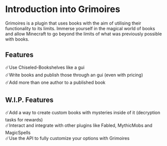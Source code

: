 # Introduction into Grimoires
Grimoires is a plugin that uses books with the aim of utilising their functionality to its limits.
Immerse yourself in the magical world of books and allow Minecraft to go beyond the limits of what 
was previously possible with books.

## Features
☄️Use Chiseled-Bookshelves like a gui<br>
☄️Write books and publish those through an gui (even with pricing)<br>
☄️Add more than one author to a published book<br>

## W.I.P. Features
☄️Add a way to create custom books with mysteries inside of it (decryption tasks for rewards) <br>
☄️Interact and integrate with other plugins like Fabled, MythicMobs and MagicSpells<br>
☄️Use the API to fully customize your options with Grimoires<br>

